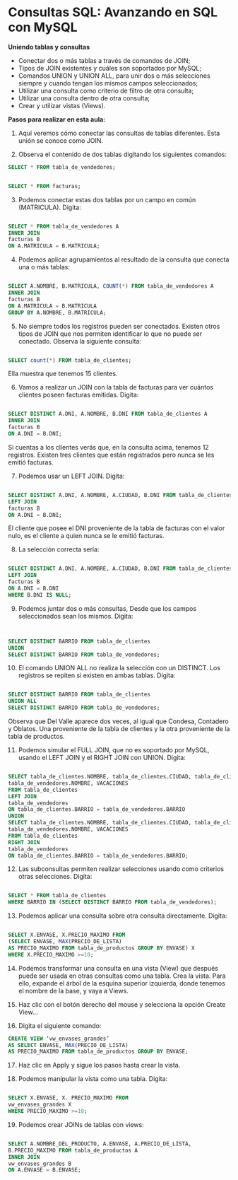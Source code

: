# Consultas SQL: Avanzando en SQL con MySQL

**Uniendo tablas y consultas**

- Conectar dos o más tablas a través de comandos de JOIN;
- Tipos de JOIN existentes y cuáles son soportados por MySQL;
- Comandos UNION y UNION ALL, para unir dos o más selecciones siempre y cuando tengan los mismos campos seleccionados;
- Utilizar una consulta como criterio de filtro de otra consulta;
- Utilizar una consulta dentro de otra consulta;
- Crear y utilizar vistas (Views).

**Pasos para realizar en esta aula:**

1) Aquí veremos cómo conectar las consultas de tablas diferentes. Esta unión se conoce como JOIN.

2) Observa el contenido de dos tablas digitando los siguientes comandos:


````sql
SELECT * FROM tabla_de_vendedores;

````

````sql

SELECT * FROM facturas;

````


3) Podemos conectar estas dos tablas por un campo en común (MATRICULA). Digita:

````sql

SELECT * FROM tabla_de_vendedores A
INNER JOIN
facturas B
ON A.MATRICULA = B.MATRICULA;

````


4) Podemos aplicar agrupamientos al resultado de la consulta que conecta una o más tablas:

````sql

SELECT A.NOMBRE, B.MATRICULA, COUNT(*) FROM tabla_de_vendedores A
INNER JOIN
facturas B
ON A.MATRICULA = B.MATRICULA
GROUP BY A.NOMBRE, B.MATRICULA;

````

5) No siempre todos los registros pueden ser conectados. Existen otros tipos de JOIN que nos permiten identificar lo que no puede ser conectado. Observa la siguiente consulta:

````sql

SELECT count(*) FROM tabla_de_clientes;

````

Ella muestra que tenemos 15 clientes.

6) Vamos a realizar un JOIN con la tabla de facturas para ver cuántos clientes poseen facturas emitidas. Digita:

````sql

SELECT DISTINCT A.DNI, A.NOMBRE, B.DNI FROM tabla_de_clientes A
INNER JOIN
facturas B
ON A.DNI = B.DNI;

````


Si cuentas a los clientes verás que, en la consulta acima, tenemos 12 registros. Existen tres clientes que están registrados pero nunca se les emitió facturas.

7) Podemos usar un LEFT JOIN. Digita:

````sql

SELECT DISTINCT A.DNI, A.NOMBRE, A.CIUDAD, B.DNI FROM tabla_de_clientes A
LEFT JOIN
facturas B
ON A.DNI = B.DNI;


````


El cliente que posee el DNI proveniente de la tabla de facturas con el valor nulo, es el cliente a quien nunca se le emitió facturas.

8) La selección correcta sería:

````sql

SELECT DISTINCT A.DNI, A.NOMBRE, A.CIUDAD, B.DNI FROM tabla_de_clientes A
LEFT JOIN
facturas B
ON A.DNI = B.DNI
WHERE B.DNI IS NULL;

````

9) Podemos juntar dos o más consultas, Desde que los campos seleccionados sean los mismos. Digita:

````sql


SELECT DISTINCT BARRIO FROM tabla_de_clientes
UNION
SELECT DISTINCT BARRIO FROM tabla_de_vendedores;

````

10) El comando UNION ALL no realiza la selección con un DISTINCT. Los registros se repiten si existen en ambas tablas. Digita:

````sql

SELECT DISTINCT BARRIO FROM tabla_de_clientes
UNION ALL
SELECT DISTINCT BARRIO FROM tabla_de_vendedores;

````

Observa que Del Valle aparece dos veces, al igual que Condesa, Contadero y Oblatos. Una proveniente de la tabla de clientes y la otra proveniente de la tabla de productos.

11) Podemos simular el FULL JOIN, que no es soportado por MySQL, usando el LEFT JOIN y el RIGHT JOIN con UNION. Digita:

````sql

SELECT tabla_de_clientes.NOMBRE, tabla_de_clientes.CIUDAD, tabla_de_clientes.BARRIO,
tabla_de_vendedores.NOMBRE, VACACIONES
FROM tabla_de_clientes
LEFT JOIN
tabla_de_vendedores
ON tabla_de_clientes.BARRIO = tabla_de_vendedores.BARRIO
UNION
SELECT tabla_de_clientes.NOMBRE, tabla_de_clientes.CIUDAD, tabla_de_clientes.BARRIO,
tabla_de_vendedores.NOMBRE, VACACIONES
FROM tabla_de_clientes
RIGHT JOIN
tabla_de_vendedores
ON tabla_de_clientes.BARRIO = tabla_de_vendedores.BARRIO;

````

12) Las subconsultas permiten realizar selecciones usando como criterios otras selecciones. Digita:

````sql

SELECT * FROM tabla_de_clientes
WHERE BARRIO IN (SELECT DISTINCT BARRIO FROM tabla_de_vendedores);

````


13) Podemos aplicar una consulta sobre otra consulta directamente. Digita:

````sql

SELECT X.ENVASE, X.PRECIO_MAXIMO FROM
(SELECT ENVASE, MAX(PRECIO_DE_LISTA) 
AS PRECIO_MAXIMO FROM tabla_de_productos GROUP BY ENVASE) X
WHERE X.PRECIO_MAXIMO >=10;

````


14) Podemos transformar una consulta en una vista (View) que después puede ser usada en otras consultas como una tabla. Crea la vista. Para ello, expande el árbol de la esquina superior izquierda, donde tenemos el nombre de la base, y vaya a Views.


15) Haz clic con el botón derecho del mouse y selecciona la opción Create View…

16) Digita el siguiente comando:

````sql
CREATE VIEW ‘vw_envases_grandes’
AS SELECT ENVASE, MAX(PRECIO_DE_LISTA) 
AS PRECIO_MAXIMO FROM tabla_de_productos GROUP BY ENVASE;

````
17) Haz clic en Apply y sigue los pasos hasta crear la vista.

18) Podemos manipular la vista como una tabla. Digita:

````sql

SELECT X.ENVASE, X. PRECIO_MAXIMO FROM
vw_envases_grandes X 
WHERE PRECIO_MAXIMO >=10;

````


19) Podemos crear JOINs de tablas con views:

````sql

SELECT A.NOMBRE_DEL_PRODUCTO, A.ENVASE, A.PRECIO_DE_LISTA, 
B.PRECIO_MAXIMO FROM tabla_de_productos A
INNER JOIN
vw_envases_grandes B
ON A.ENVASE = B.ENVASE;

````














